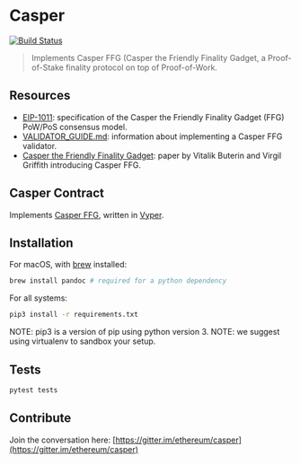 # Casper

[![Build Status](https://travis-ci.org/ethereum/casper.svg?branch=master)](https://travis-ci.org/ethereum/casper)

> Implements Casper FFG (Casper the Friendly Finality Gadget, a Proof-of-Stake finality protocol on top of Proof-of-Work.

## Resources

- [EIP-1011](https://github.com/ethereum/EIPs/blob/master/EIPS/eip-1011.md):
specification of the Casper the Friendly Finality Gadget (FFG) PoW/PoS consensus model.
- [VALIDATOR_GUIDE.md](https://github.com/ethereum/casper/blob/master/VALIDATOR_GUIDE.md):
information about implementing a Casper FFG validator.
- [Casper the Friendly Finality Gadget](https://arxiv.org/abs/1710.09437): 
  paper by Vitalik Buterin and Virgil Griffith introducing Casper FFG.

## Casper Contract
Implements [Casper FFG](https://arxiv.org/abs/1710.09437), written in [Vyper](https://github.com/ethereum/vyper).

## Installation

For macOS, with [brew](https://brew.sh/) installed:

```bash
brew install pandoc # required for a python dependency
```

For all systems:

```bash
pip3 install -r requirements.txt
```

NOTE: pip3 is a version of pip using python version 3.
NOTE: we suggest using virtualenv to sandbox your setup.

## Tests

```bash
pytest tests
```

## Contribute

Join the conversation here: [https://gitter.im/ethereum/casper](https://gitter.im/ethereum/casper)
